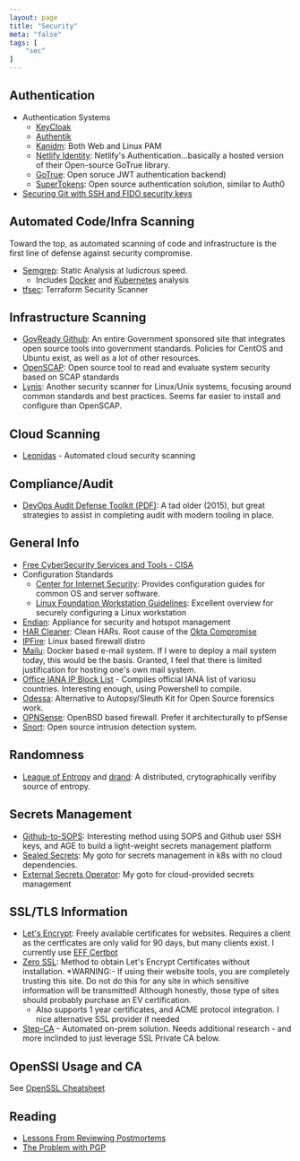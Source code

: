 ```yaml
---
layout: page
title: "Security"
meta: "false"
tags: [
    "sec"
]
---
```



## Authentication

- Authentication Systems
  - [KeyCloak](https://www.keycloak.org/)
  - [Authentik](https://goauthentik.io/)
  - [Kanidm](https://kanidm.com/): Both Web and Linux PAM
  - [Netlify Identity](https://www.netlify.com/docs/identity/): Netlify's Authentication...basically a hosted version of their Open-source GoTrue library.
  - [GoTrue](https://github.com/netlify/gotrue): Open soruce JWT authentication backend)
  - [SuperTokens](https://github.com/supertokens/supertokens-core): Open source authentication solution, similar to Auth0
- [Securing Git with SSH and FIDO security keys](https://developers.yubico.com/SSH/Securing_git_with_SSH_and_FIDO2.html)

## Automated Code/Infra Scanning

Toward the top, as automated scanning of code and infrastructure is the first line of defense against security compromise.

- [Semgrep](https://semgrep.dev/): Static Analysis at ludicrous speed.  
  - Includes [Docker](https://semgrep.dev/p/dockerfile) and [Kubernetes](https://semgrep.dev/p/kubernetes) analysis
- [tfsec](https://github.com/aquasecurity/tfsec): Terraform Security Scanner

## Infrastructure Scanning

- [GovReady Github](https://github.com/GovReady): An entire Government sponsored site that integrates open source tools into government standards.  Policies for CentOS and Ubuntu exist, as well as a lot of other resources.
- [OpenSCAP](http://www.open-scap.org/page/Main_Page): Open source tool to read and evaluate system security based on SCAP standards
- [Lynis](https://cisofy.com/lynis/):  Another security scanner for Linux/Unix systems, focusing around common standards and best practices.  Seems far easier to install and configure than OpenSCAP.

## Cloud Scanning

- [Leonidas](https://github.com/WithSecureLabs/leonidas) - Automated cloud security scanning

## Compliance/Audit

- [DevOps Audit Defense Toolkit (PDF)](/assets/info/DevOps_Audit_Defense_Toolkit_v1.0.pdf): A tad older (2015), but great strategies to assist in completing audit with modern tooling in place.

## General Info

- [Free CyberSecurity Services and Tools - CISA](https://www.cisa.gov/free-cybersecurity-services-and-tools)
- Configuration Standards
  - [Center for Internet Security](http://www.cisecurity.org/): Provides configuration guides for common OS and server software.
  - [Linux Foundation Workstation Guidelines](https://github.com/lfit/itpol/blob/master/linux-workstation-security.md): Excellent overview for securely configuring a Linux workstation
- [Endian](http://www.endian.com): Appliance for security and hotspot management
- [HAR Cleaner](https://blog.cloudflare.com/introducing-har-sanitizer-secure-har-sharing/): Clean HARs.  Root cause of the [Okta Compromise](https://sec.okta.com/harfiles)
- [IPFire](http://www.ipfire.org/): Linux based firewall distro
- [Mailu](https://mailu.io/): Docker based e-mail system.  If I were to deploy a mail system today, this would be the basis.  Granted, I feel that there is limited justification for hosting one's own mail system.
- [Office IANA IP Block List](https://github.com/HotCakeX/Official-IANA-IP-blocks) - Compiles official IANA list of variosu countries.  Interesting enough, using Powershell to compile.
- [Odessa](http://odessa.sourceforge.net/): Alternative to Autopsy/Sleuth Kit for Open Source forensics work.
- [OPNSense](https://opnsense.org/):  OpenBSD based firewall.  Prefer it architecturally to pfSense
- [Snort](https://www.snort.org/): Open source intrusion detection system.

## Randomness

- [League of Entropy](https://www.cloudflare.com/leagueofentropy/) and [drand](https://github.com/drand/drand): A distributed, crytographically verifiby source of entropy.

## Secrets Management

- [Github-to-SOPS](https://github.com/tarasglek/github-to-sops): Interesting method using SOPS and Github user SSH keys, and AGE to build a light-weight secrets management platform
- [Sealed Secrets](https://github.com/bitnami-labs/sealed-secrets): My goto for secrets management in k8s with no cloud dependencies.
- [External Secrets Operator](https://external-secrets.io/latest/): My goto for cloud-provided secrets management

## SSL/TLS Information

- [Let's Encrypt](https://letsencrypt.org/):  Freely available certificates for websites.
Requires a client as the certficates are only valid for 90 days, but many clients
exist.  I currently use [EFF Certbot](https://certbot.eff.org/)
- [Zero SSL](https://zerossl.com/#crt):  Method to obtain Let's Encrypt Certificates without installation. *WARNING:- If 
using their website tools, you are completely trusting this site.  Do not do this for any site in which sensitive information
will be transmitted!  Although honestly, those type of sites should probably purchase an EV certification.
  - Also supports 1 year certificates, and ACME protocol integration.  I nice alternative SSL provider if needed
- [Step-CA](https://smallstep.com/docs/step-ca) - Automated on-prem solution.  Needs additional research - and more inclinded to just leverage SSL Private CA below.

## OpenSSl Usage and CA 

See [OpenSSL Cheatsheet](/info/openssl-cheatsheet)


## Reading

- [Lessons From Reviewing Postmortems](http://danluu.com/postmortem-lessons/)
- [The Problem with PGP](https://latacora.micro.blog/2019/07/16/the-pgp-problem.html)